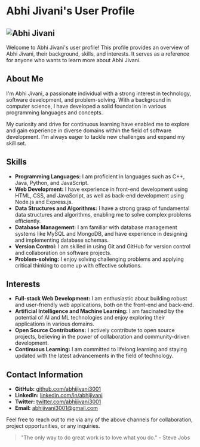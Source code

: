 # Abhi Jivani's User Profile

## ![Abhi Jivani]([https://example.com/profile-image](https://avatars.githubusercontent.com/u/16915719?v=4))

Welcome to Abhi Jivani's user profile! This profile provides an overview of Abhi Jivani, their background, skills, and interests. It serves as a reference for anyone who wants to learn more about Abhi Jivani.

## About Me

I'm Abhi Jivani, a passionate individual with a strong interest in technology, software development, and problem-solving. With a background in computer science, I have developed a solid foundation in various programming languages and concepts.

My curiosity and drive for continuous learning have enabled me to explore and gain experience in diverse domains within the field of software development. I'm always eager to tackle new challenges and expand my skill set.

## Skills

- **Programming Languages:** I am proficient in languages such as C++, Java, Python, and JavaScript.
- **Web Development:** I have experience in front-end development using HTML, CSS, and JavaScript, as well as back-end development using Node.js and Express.js.
- **Data Structures and Algorithms:** I have a strong grasp of fundamental data structures and algorithms, enabling me to solve complex problems efficiently.
- **Database Management:** I am familiar with database management systems like MySQL and MongoDB, and have experience in designing and implementing database schemas.
- **Version Control:** I am skilled in using Git and GitHub for version control and collaboration on software projects.
- **Problem-solving:** I enjoy solving challenging problems and applying critical thinking to come up with effective solutions.

## Interests

- **Full-stack Web Development:** I am enthusiastic about building robust and user-friendly web applications, both on the front-end and back-end.
- **Artificial Intelligence and Machine Learning:** I am fascinated by the potential of AI and ML technologies and enjoy exploring their applications in various domains.
- **Open Source Contributions:** I actively contribute to open source projects, believing in the power of collaboration and community-driven development.
- **Continuous Learning:** I am committed to lifelong learning and staying updated with the latest advancements in the field of technology.

## Contact Information

- **GitHub:** [github.com/abhijivani3001](https://github.com/abhijivani3001)
- **LinkedIn:** [linkedin.com/in/abhijivani](https://linkedin.com/in/abhijivani)
- **Twitter:** [twitter.com/abhijivani3001](https://twitter.com/abhijivani3001)
- **Email:** [abhijivani3001@gmail.com](mailto:abhijivani3001@gmail.com)

Feel free to reach out to me via any of the above channels for collaboration, project opportunities, or any inquiries.

> "The only way to do great work is to love what you do." - Steve Jobs
